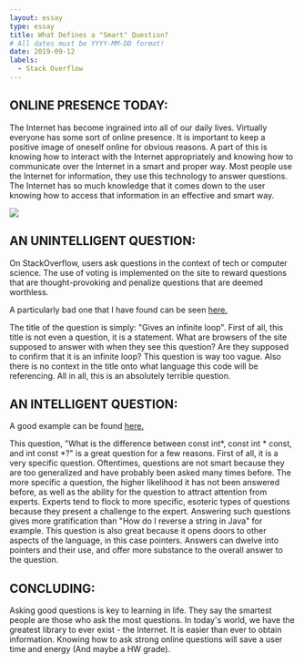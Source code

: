 ```yaml
---
layout: essay
type: essay
title: What Defines a "Smart" Question?
# All dates must be YYYY-MM-DD format!
date: 2019-09-12
labels:
  - Stack Overflow
---
```



## ONLINE PRESENCE TODAY:

The Internet has become ingrained into all of our daily lives. Virtually everyone has some sort of online presence. It is important to keep
a positive image of oneself online for obvious reasons. A part of this is knowing how to interact with the Internet appropriately and knowing
how to communicate over the Internet in a smart and proper way. Most people use the Internet for information, they use this technology to answer
questions. The Internet has so much knowledge that it comes down to the user knowing how to access that information in an effective and smart way.

<div class="ui medium rounded images">
<img class="ui image" src="{{ site.baseurl }}/images/ScryingOrb.jpg">
</div>

## AN UNINTELLIGENT QUESTION:

On StackOverflow, users ask questions in the context of tech or computer science. The use of voting is implemented on the site to reward questions
that are thought-provoking and penalize questions that are deemed worthless.

A particularly bad one that I have found can be seen [here.](https://stackoverflow.com/questions/19314079/gives-an-infinite-loop)

The title of the question is simply: "Gives an infinite loop". First of all, this title is not even a question, it is a statement. What are browsers
of the site supposed to answer with when they see this question? Are they supposed to confirm that it is an infinite loop? This question is way too vague.
Also there is no context in the title onto what language this code will be referencing. All in all, this is an absolutely terrible question.

## AN INTELLIGENT QUESTION:

A good example can be found [here.](https://stackoverflow.com/questions/1143262/what-is-the-difference-between-const-int-const-int-const-and-int-const)

This question, "What is the difference between const int*, const int * const, and int const *?" is a great question for a few reasons. First
of all, it is a very specific question. Oftentimes, questions are not smart because they are too generalized and have probably been asked many
times before. The more specific a question, the higher likelihood it has not been answered before, as well as the ability for the question to
attract attention from experts. Experts tend to flock to more specific, esoteric types of questions because they present a challenge to the expert.
Answering such questions gives more gratification than "How do I reverse a string in Java" for example. This question is also great because it opens
doors to other aspects of the language, in this case pointers. Answers can dwelve into pointers and their use, and offer more substance to the 
overall answer to the question.

## CONCLUDING:

Asking good questions is key to learning in life. They say the smartest people are those who ask the most questions. In today's world, we have the
greatest library to ever exist - the Internet. It is easier than ever to obtain information. Knowing how to ask strong online questions will
save a user time and energy (And maybe a HW grade).
